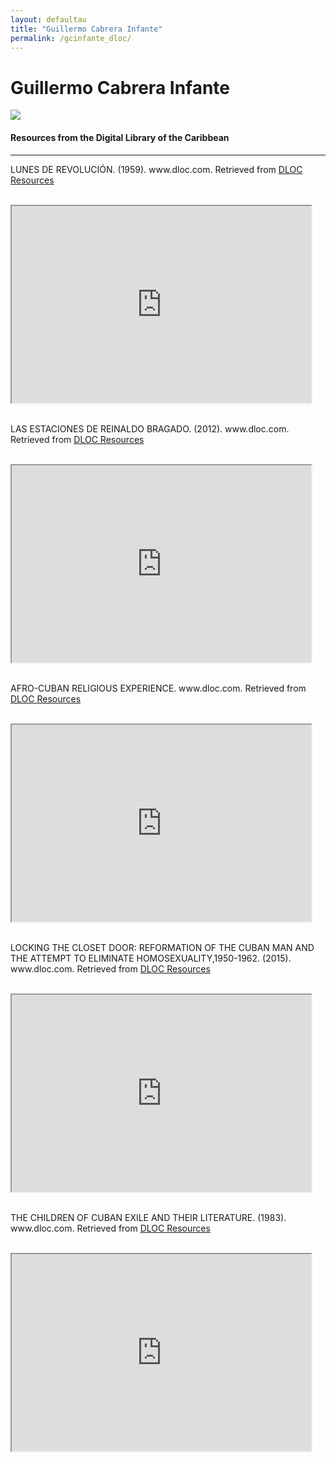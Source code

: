 ```yaml
---
layout: defaultau
title: "Guillermo Cabrera Infante"
permalink: /gcinfante_dloc/
---
```

<!-- partial:index.partial.html -->
<div class="content">
    <h1>Guillermo Cabrera Infante</h1>
    <div class="quote">
        <div><img src="https://www.cervantes.es/imagenes/Image/bibliotecas_documentacion_espanol/biobibliografias/guillermo_cabrera_infante.jpg" class="logo"></div>
    </div>
    <body>
    <h4>Resources from the Digital Library of the Caribbean</h4><hr>
    <div class="container-mt-5">
      <div class="row">
            <div class="col-md-6">
                <p>LUNES DE REVOLUCIÓN. (1959). www.dloc.com. Retrieved from <a href="https://www.dloc.com/AA00013450/00076/pdf" target="_blank">DLOC Resources</a></p><br>
                <iframe width="95%" height="315" src="https://www.dloc.com/AA00013450/00076/pdf"></iframe>
                <br>
                <br>
        </div>
      <div class="col-md-6">
            <p>LAS ESTACIONES DE REINALDO BRAGADO. (2012). www.dloc.com. Retrieved from <a href="https://www.dloc.com/AA00010706/00001/pdf" target="_blank">DLOC Resources</a></p><br>
            <iframe width="95%" height="315" src="https://www.dloc.com/AA00010706/00001/pdf"></iframe>
            <br>
            <br>
        </div>
        </div>
    <div class="container-mt-5">
      <div class="row">
            <div class="col-md-6">
                <p>AFRO-CUBAN RELIGIOUS EXPERIENCE. www.dloc.com. Retrieved from <a href="https://www.dloc.com/AA00061989/00001/pdf" target="_blank">DLOC Resources</a></p><br>
                <iframe width="95%" height="315" src="https://www.dloc.com/AA00061989/00001/pdf"></iframe>
                <br>
                <br>
        </div>
        <div class="col-md-6">
            <p>LOCKING THE CLOSET DOOR: REFORMATION OF THE CUBAN MAN AND THE ATTEMPT TO ELIMINATE HOMOSEXUALITY,1950-1962. (2015). www.dloc.com. Retrieved from <a href="https://www.dloc.com/AA00037360/00001/pdf" target="_blank">DLOC Resources</a></p><br>
            <iframe width="95%" height="315" src="https://www.dloc.com/AA00037360/00001/pdf"></iframe>
            <br>
            <br>
        </div>
        </div>
    <div class="container-mt-5">
      <div class="row">
            <div class="col-md-6">
                <p>THE CHILDREN OF CUBAN EXILE AND THEIR LITERATURE. (1983). www.dloc.com. Retrieved from <a href="https://www.dloc.com/AA00052569/00001/images" target="_blank">DLOC Resources</a></p><br>
                <iframe width="95%" height="315" src="https://www.dloc.com/AA00052569/00001/images"></iframe>
                <br>
                <br>
        </div>
    </body> 
          </div>
  <!-- partial -->
<script src='https://cdnjs.cloudflare.com/ajax/libs/jquery/3.1.1/jquery.min.js'></script><script  src="{{ site.baseurl }}/assets/js/authorscript.js"></script>
